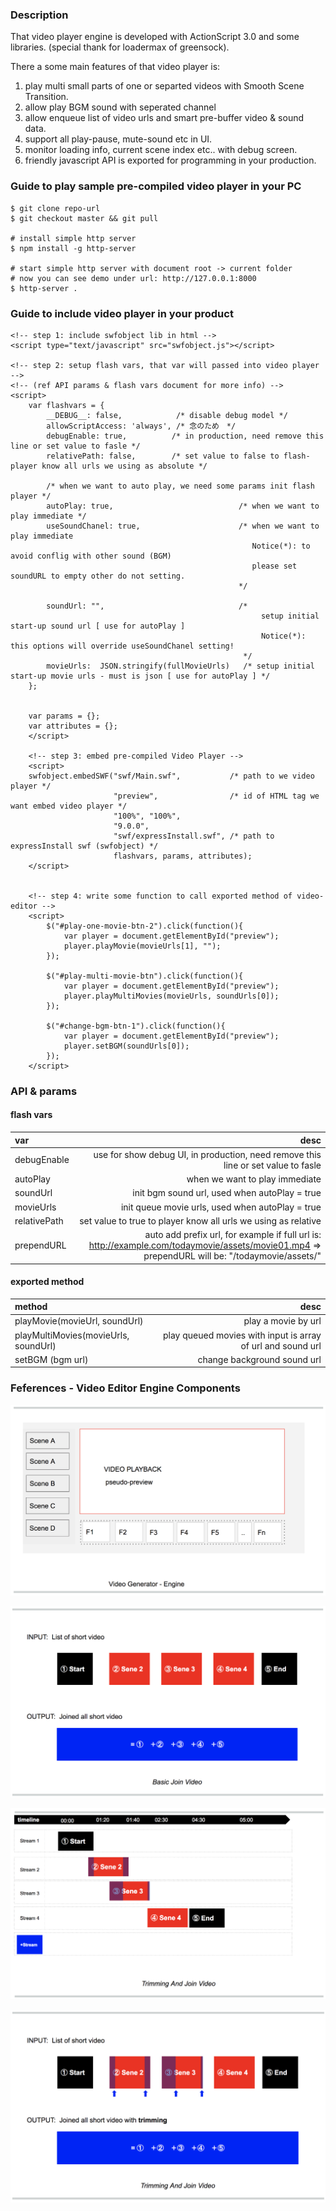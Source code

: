 ### Description

That video player engine is developed with ActionScript 3.0 and some libraries.
(special thank for loadermax of greensock).

There a some main features of that video player is:

1. play multi small parts of one or separted videos with Smooth Scene Transition.
2. allow play BGM sound with seperated channel
3. allow enqueue list of video urls and smart pre-buffer video & sound data.
4. support all play-pause, mute-sound etc in UI.
5. monitor loading info, current scene index etc.. with debug screen.
6. friendly javascript API is exported for programming in your production.  


### Guide to play sample pre-compiled video player in your PC

```
$ git clone repo-url
$ git checkout master && git pull

# install simple http server
$ npm install -g http-server 

# start simple http server with document root -> current folder
# now you can see demo under url: http://127.0.0.1:8000
$ http-server . 

```

### Guide to include video player in your product

```
<!-- step 1: include swfobject lib in html -->
<script type="text/javascript" src="swfobject.js"></script>

<!-- step 2: setup flash vars, that var will passed into video player -->
<!-- (ref API params & flash vars document for more info) -->
<script>
    var flashvars = {
        __DEBUG__: false,            /* disable debug model */
        allowScriptAccess: 'always', /* 念のため　*/
        debugEnable: true,          /* in production, need remove this line or set value to fasle */
        relativePath: false,        /* set value to false to flash-player know all urls we using as absolute */
        
        /* when we want to auto play, we need some params init flash player */
        autoPlay: true,                            /* when we want to play immediate */
        useSoundChanel: true,                      /* when we want to play immediate 
                                                      Notice(*): to avoid conflig with other sound (BGM)
                                                      please set soundURL to empty other do not setting.
                                                   */
                                                   
        soundUrl: "",                              /* 
                                                        setup initial start-up sound url [ use for autoPlay ] 
                                                        Notice(*): this options will override useSoundChanel setting! 
                                                    */
        movieUrls:  JSON.stringify(fullMovieUrls)   /* setup initial start-up movie urls - must is json [ use for autoPlay ] */ 
    };
    
    
    var params = {};
    var attributes = {};
    </script>

    <!-- step 3: embed pre-compiled Video Player -->
    <script>
    swfobject.embedSWF("swf/Main.swf",           /* path to we video player */
                       "preview",                /* id of HTML tag we want embed video player */ 
                       "100%", "100%", 
                       "9.0.0", 
                       "swf/expressInstall.swf", /* path to expressInstall swf (swfobject) */
                       flashvars, params, attributes);
    </script>


    <!-- step 4: write some function to call exported method of video-editor -->
    <script>
        $("#play-one-movie-btn-2").click(function(){ 
            var player = document.getElementById("preview");
            player.playMovie(movieUrls[1], ""); 
        });
        
        $("#play-multi-movie-btn").click(function(){
            var player = document.getElementById("preview");
            player.playMultiMovies(movieUrls, soundUrls[0]);    
        });
        
        $("#change-bgm-btn-1").click(function(){ 
            var player = document.getElementById("preview");
            player.setBGM(soundUrls[0]);    
        });
    </script>
```

### API & params

#### flash vars

| var | desc |
|:---|---:|
| debugEnable | use for show debug UI, in production, need remove this line or set value to fasle 
| autoPlay | when we want to play immediate 
| soundUrl | init bgm sound url, used when autoPlay = true
| movieUrls | init queue movie urls, used when autoPlay = true
| relativePath | set value to true to player know all urls we using as relative
| prependURL | auto add prefix url, for example if full url is: http://example.com/todaymovie/assets/movie01.mp4 => prependURL will be: "/todaymovie/assets/" 




#### exported method

| method | desc |
|:---|---:|
| playMovie(movieUrl, soundUrl) | play a movie by url
| playMultiMovies(movieUrls, soundUrl) | play queued movies with input is array of url and sound url
| setBGM (bgm url) | change background sound url 



### Feferences - Video Editor Engine Components
![alt editor](./doc/spec/editor.png)

![alt player inout ](./doc/spec/input-output.png)

![alt timeline ](./doc/spec/timeline.png)

![alt trimming ](./doc/spec/trimming.png)
